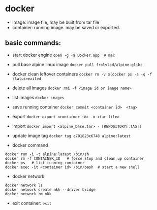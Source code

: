 # docker
* image: image file, may be built from tar file
* container: running image. may be saved or exported.

## basic commands:
* start docker engine
`open -g -a Docker.app  # mac`

* pull base alpine linux image
`docker pull frolvlad/alpine-glibc`

* docker clean leftover containers
`docker rm -v $(docker ps -a -q -f status=exited`

* delete all images
`docker rmi -f <image id or image name>`

* list images
`docker images`

* save running container
`docker commit <container id>  <tag>`

* export
`docker export <container id> -o <tar file>`

* import
`docker import <alpine_base.tar> - [REPOSITORY[:TAG]]`

* update image tag
`docker tag c701823c6748 alpine:latest`

* docker command
```
docker run -i -t alpine:latest /bin/sh
docker rm -f CONTAINER_ID   # force stop and clean up container          
docker ps   # list running container
docker exec -it <container id> /bin/bash  # start a new shell
```

* docker network
```
docker network ls
docker network create nkk --driver bridge
docker network rm nkk
```

* exit container: `exit`
